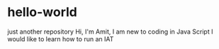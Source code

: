 # hello-world
just another repository
Hi, I'm Amit, I am new to coding in Java Script
I would like to learn how to run an IAT
